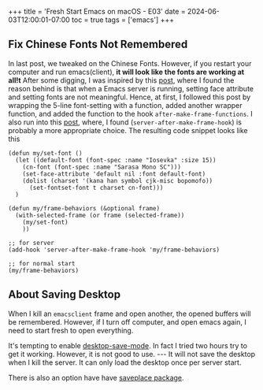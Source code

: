 +++
title = 'Fresh Start Emacs on macOS - E03'
date = 2024-06-03T12:00:01-07:00
toc = true
tags = ['emacs']
+++

## Fix Chinese Fonts Not Remembered

In last post, we tweaked on the Chinese Fonts. However, if you restart your computer and run emacs(client), **it will look like the fonts are working at all!t** After some digging, I was inspired by this [post](https://emacs.stackexchange.com/questions/16464/emacs-server-init-when-called-without-file), where I found the reason behind is that when a Emacs server is running, setting face attribute and setting fonts are not meaningful. Hence, at first, I followed this post by wrapping the 5-line font-setting with a function, added another wrapper function, and added the function to the hook `after-make-frame-functions`. I also run into this [post](https://www.gnu.org/software/emacs/manual/html_node/emacs/Saving-Emacs-Sessions.html), where, I found (`server-after-make-frame-hook`) is probably a more appropriate choice. The resulting code snippet looks like this

```elisp
(defun my/set-font ()
  (let ((default-font (font-spec :name "Iosevka" :size 15))
	(cn-font (font-spec :name "Sarasa Mono SC")))
    (set-face-attribute 'default nil :font default-font)
    (dolist (charset '(kana han symbol cjk-misc bopomofo))
      (set-fontset-font t charset cn-font)))
  )

(defun my/frame-behaviors (&optional frame)
  (with-selected-frame (or frame (selected-frame))
    (my/set-font)
    ))

;; for server
(add-hook 'server-after-make-frame-hook 'my/frame-behaviors)

;; for normal start
(my/frame-behaviors)
```

## About Saving Desktop

When I kill an `emacsclient` frame and open another, the opened buffers will be remembered. However, if I turn off computer, and open emacs again, I need to start fresh to open everything.

It's tempting to enable [desktop-save-mode](https://www.gnu.org/software/emacs/manual/html_node/emacs/Saving-Emacs-Sessions.html#Saving-Emacs-Sessions). In fact I tried two hours try to get it working. However, it is not good to use. --- It will not save the desktop when I kill the server. It can only load the desktop once per server start.

There is also an option have have [saveplace package](https://www.emacswiki.org/emacs/SavePlace).